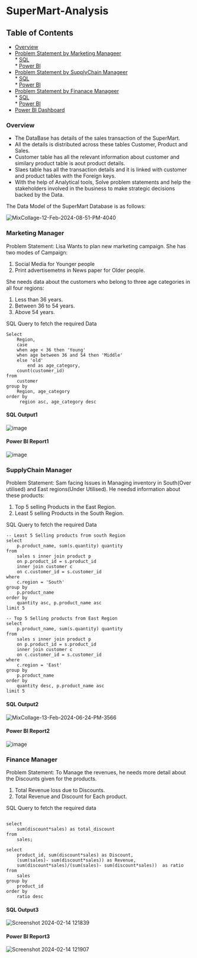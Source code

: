 # SuperMart-Analysis

## Table of Contents

  * [Overview](#overview)
  * [Problem Statement by Marketing Manageer](#marketing-manager)\
    	* [SQL](#sql-output1)\
    	* [Power BI](#power-bi-report1)
  * [Problem Statement by SupplyChain Manageer](#supplychain-manager)\
    	* [SQL](#sql-output2)\
    	* [Power BI](#power-bi-report2)
  * [Problem Statement by Finanace Manageer](#finance-manager)\
    	* [SQL](#sql-output3)\
    	* [Power BI](#power-bi-report3)
  * [Power BI Dashboard](https://app.powerbi.com/view?r=eyJrIjoiZjVkYjg2YTgtOTA4NS00MDBkLTk4M2ItNmY5YzliMmUyMDYyIiwidCI6IjZhYjJkZTAwLTYxZjYtNDVmYS1iZmM4LTcxYTY4MDUwYjg0NyJ9&pageName=ReportSection)


### Overview

   * The DataBase has details of the sales transaction of the SuperMart.
   * All the details is distributed across these tables Customer, Product and Sales.
   * Customer table has all the relevant information about customer and similary product table is aout product details. 
   * Slaes table has all the transaction details and it is linked with customer and product tables with the Foreign keys.
   * With the help of Analytical tools, Solve problem statements and help the stakeholders involved in the business to make strategic decisions backed by the Data.
 
 The Data Model of the SuperMart Database is as follows:

![MixCollage-12-Feb-2024-08-51-PM-4040](https://github.com/varma-prasad/SuperMart-Analysis/assets/108605375/8f023d46-83ec-4ab1-91a7-da174e39fcd5)

### Marketing Manager

Problem Statement:
Lisa Wants to plan new marketing campaign. She has two modes of Campaign:
1. Social Media for Younger people
2. Print advertisemetns in News paper for Older people.

She needs data about the customers who belong to three age categories in all four regions:
1. Less than 36 years.
2. Between 36 to 54 years.
3. Above 54 years.

SQL Query to fetch the required Data

```
Select
	Region, 
	case 
	when age < 36 then 'Young'
	when age between 36 and 54 then 'Middle'
	else 'old' 
       	end as age_category, 
	count(customer_id)
from
	customer
group by
	Region, age_category
order by
	 region asc, age_category desc
```
#### SQL Output1

![image](https://github.com/varma-prasad/SuperMart-Analysis/assets/108605375/8bf4ce68-5d5f-4ba4-a28d-047d429f4228)

#### Power BI Report1

![image](https://github.com/varma-prasad/SuperMart-Analysis/assets/108605375/c754d20b-9a76-4869-8cbf-a0d9edfe3ecc)

### SupplyChain Manager

Problem Statement:
Sam facing Issues in Managing inventory in South(Over utilised) and East regions(Under Utilised). He needsd information about these products:
1. Top 5 selling Products in the East Region.
2. Least 5 selling Products in the South Region.

SQL Query to fetch the required Data

```
-- Least 5 Selling products from south Region
select 
	p.product_name, sum(s.quantity) quantity
from 
	sales s inner join product p
	on p.product_id = s.product_id
	inner join customer c
	on c.customer_id = s.customer_id
where 
	c.region = 'South'
group by 
	p.product_name
order by 
	quantity asc, p.product_name asc
limit 5

-- Top 5 Selling products from East Region
select 
	p.product_name, sum(s.quantity) quantity
from 
	sales s inner join product p
	on p.product_id = s.product_id
	inner join customer c
	on c.customer_id = s.customer_id
where 
	c.region = 'East'
group by 
	p.product_name
order by 
	quantity desc, p.product_name asc
limit 5
```
#### SQL Output2

![MixCollage-13-Feb-2024-06-24-PM-3566](https://github.com/varma-prasad/SuperMart-Analysis/assets/108605375/3fcc84e7-52ee-4e53-9427-96fefb857c81)

#### Power BI Report2

![image](https://github.com/varma-prasad/SuperMart-Analysis/assets/108605375/277121f9-cc04-4594-9c2f-f12171ef755d)


### Finance Manager

Problem Statement:
To Manage the revenues, he needs more detail about the Discounts given for the products.
1. Total Revenue loss due to Discounts.
2. Total Revenue and Discount for Each product.

SQL Query to fetch the required data
```

select 
	sum(discount*sales) as total_discount 
from 
	sales;

select 
	product_id, sum(discount*sales) as Discount,
	(sum(sales)- sum(discount*sales)) as Revenue,
	sum(discount*sales)/(sum(sales)- sum(discount*sales))  as ratio
from
	sales
group by 
	product_id
order by 
	ratio desc
```

#### SQL Output3

![Screenshot 2024-02-14 121839](https://github.com/varma-prasad/SuperMart-Analysis/assets/108605375/d7449b34-1626-4f19-81d4-3751a3256701)

#### Power BI Report3

![Screenshot 2024-02-14 121907](https://github.com/varma-prasad/SuperMart-Analysis/assets/108605375/81197ba9-159a-4bba-bb2b-6e9198c09238)

      

   
 
